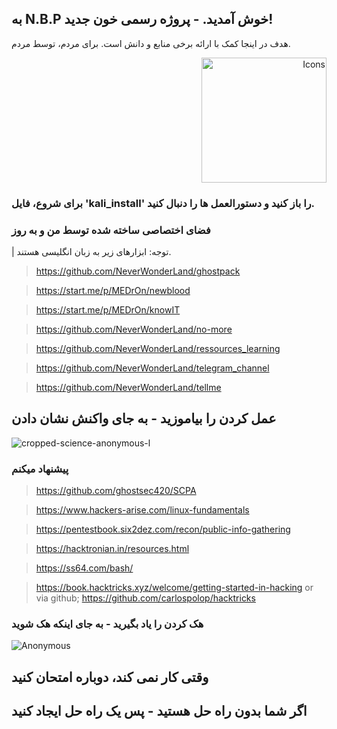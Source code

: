 ## به N.B.P خوش آمدید. - پروژه رسمی خون جدید!

هدف در اینجا کمک با ارائه برخی منابع و دانش است. برای مردم، توسط مردم.

 

<p align="right">
  <img width="200" src="http://www.payvand.com/news/05/jan/iranian-flag_files/image005.gif" alt="Icons">
</p>

### برای شروع، فایل 'kali_install' را باز کنید و دستورالعمل ها را دنبال کنید.

### فضای اختصاصی ساخته شده توسط من و به روز

| توجه: ابزارهای زیر به زبان انگلیسی هستند.

  > https://github.com/NeverWonderLand/ghostpack
  
  > https://start.me/p/MEDrOn/newblood
 
  > https://start.me/p/MEDrOn/knowIT
 
  > https://github.com/NeverWonderLand/no-more
 
  > https://github.com/NeverWonderLand/ressources_learning
 
  > https://github.com/NeverWonderLand/telegram_channel

  > https://github.com/NeverWonderLand/tellme

  ## عمل کردن را بیاموزید - به جای واکنش نشان دادن

  ![cropped-science-anonymous-l](https://user-images.githubusercontent.com/64184513/171263649-4a26e75e-5371-41d7-9e5d-9df629c41827.jpg)

  ### پیشنهاد میکنم

  > https://github.com/ghostsec420/SCPA

> https://www.hackers-arise.com/linux-fundamentals

> https://pentestbook.six2dez.com/recon/public-info-gathering

> https://hacktronian.in/resources.html

> https://ss64.com/bash/

> https://book.hacktricks.xyz/welcome/getting-started-in-hacking
        or via github; https://github.com/carlospolop/hacktricks

### هک کردن را یاد بگیرید - به جای اینکه هک شوید

![Anonymous](https://user-images.githubusercontent.com/64184513/171263895-ef0fafc8-24c9-4f0b-81c4-8d114629fff3.jpg)

## وقتی کار نمی کند، دوباره امتحان کنید
## اگر شما بدون راه حل هستید - پس یک راه حل ایجاد کنید
